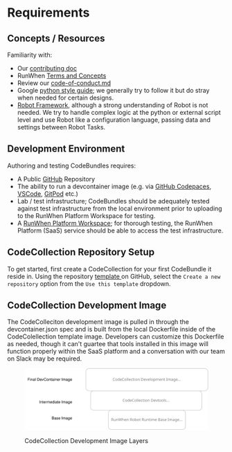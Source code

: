 # Requirements

## Concepts / Resources

Familiarity with:&#x20;

* Our [contributing doc](../cc-dev/contributing.md)
* RunWhen [Terms and Concepts](https://docs.runwhen.com/public/runwhen-platform/terms-and-concepts)
* Review our [code-of-conduct.md](../authors-program-details/code-of-conduct.md "mention")
* Google [python style guide](https://google.github.io/styleguide/pyguide.html); we generally try to follow it but do stray when needed for certain designs.
* [Robot Framework](https://robotframework.org/robotframework/latest/RobotFrameworkUserGuide.html), although a strong understanding of Robot is not needed. We try to handle complex logic at the python or external script level and use Robot like a configuration language, passing data and settings between Robot Tasks.



## Development Environment

Authoring and testing CodeBundles requires:&#x20;

* A Public [GitHub](https://www.github.com) Repository
* The ability to run a devcontainer image (e.g. via [GitHub Codepaces](https://github.com/features/codespaces), [VSCode](https://code.visualstudio.com/docs/devcontainers/containers), [GitPod](https://www.gitpod.io/) etc.)
* Lab / test infrastructure; CodeBundles should be adequately tested against test infrastructure from the local environment prior to uploading to the RunWhen Platform Workspace for testing.
* A [RunWhen Platform Workspace](https://docs.runwhen.com/public/getting-started/creating-a-runwhen-workspace); for thorough testing, the RunWhen Platform (SaaS) service should be able to access the test infrastructure.&#x20;



## CodeCollection Repository Setup

To get started, first create a CodeCollection for your first CodeBundle it reside in. Using the repository [template ](https://github.com/runwhen-contrib/codecollection-template)on GitHub, select the `Create a new repository` option from the `Use this template` dropdown.



## CodeCollection Development Image

The CodeColleciton development image is pulled in through the devcontainer.json spec and is built from the local Dockerfile inside of the CodeColellection template image. Developers can customize this Dockerfile as needed, though it can't guartee that tools installed in this image will function properly within the SaaS platform and a conversation with our team on Slack may be required.&#x20;

<figure><img src="../.gitbook/assets/codecollection-development-image-layersdrawio.svg" alt=""><figcaption><p>CodeCollection Development Image Layers</p></figcaption></figure>



